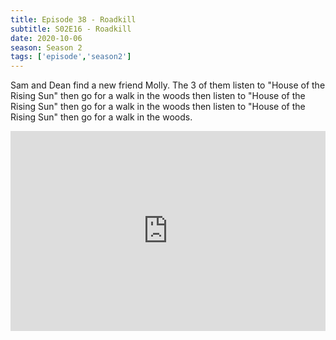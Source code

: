 ```yaml
---
title: Episode 38 - Roadkill
subtitle: S02E16 - Roadkill 
date: 2020-10-06
season: Season 2
tags: ['episode','season2']
---
```


Sam and Dean find a new friend Molly.  The 3 of them listen to "House of the Rising Sun" then go for a walk in the woods then listen to "House of the Rising Sun" then go for a walk in the woods then listen to "House of the Rising Sun" then go for a walk in the woods.

<iframe src="https://cast.rocks/player/27557/Supernatural-37-Tall-Tales.mp3?episodeTitle=Episode%2038%20-%20Roadkill&podcastTitle=Couple%20of%20Idjits&episodeDate=October%206th%2C%202020&imageURL=https%3A%2F%2Fcast.rocks%2Fhosting%2F27557%2Ffeeds%2FCAURZ.jpg" style="border: none; min-height: 265px; max-height: 320px; max-width: 558px; min-width: 270px; width: 100%; height: 100%;" scrollbars="no"></iframe>
